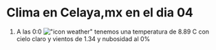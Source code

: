 # Clima en Celaya,mx en el dia 04

1. A las 0:0 !["icon weather"](http://openweathermap.org/img/w/01n.png) tenemos una temperatura de 8.89 C con cielo claro y  vientos de 1.34 y nubosidad al 0%
